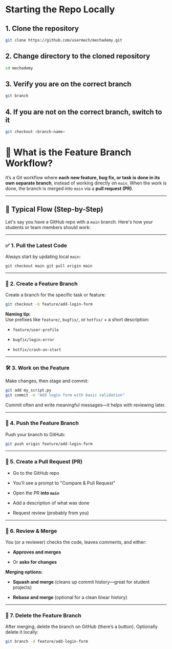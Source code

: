 # Starting the Repo Locally
## 1. Clone the repository
```sh
git clone https://github.com/usermech/mechademy.git
``` 
## 2. Change directory to the cloned repository
```sh
cd mechademy
```
## 3. Verify you are on the correct branch
```sh
git branch
```
## 4. If you are not on the correct branch, switch to it
```sh
git checkout <branch-name>
```
# 🌿 What is the Feature Branch Workflow?

It’s a Git workflow where **each new feature, bug fix, or task is done in its own separate branch**, instead of working directly on `main`. When the work is done, the branch is merged into `main` via a **pull request (PR)**.

---

## 🔁 Typical Flow (Step-by-Step)

Let's say you have a GitHub repo with a `main` branch. Here's how your students or team members should work:

---

### ✅ 1. **Pull the Latest Code**

Always start by updating local `main`:

```
git checkout main git pull origin main
```




---

### 🌱 2. **Create a Feature Branch**

Create a branch for the specific task or feature:

```bash
git checkout -b feature/add-login-form
```


**Naming tip:**  
Use prefixes like `feature/`, `bugfix/`, or `hotfix/` + a short description:

- `feature/user-profile`
    
- `bugfix/login-error`
    
- `hotfix/crash-on-start`
    

---

### 🛠 3. **Work on the Feature**

Make changes, then stage and commit:

```bash
git add my_script.py
git commit -m "Add login form with basic validation"
```

Commit often and write meaningful messages—it helps with reviewing later.

---

### 🚀 4. **Push the Feature Branch**

Push your branch to GitHub:

```bash
git push origin feature/add-login-form
```




---

### 🔀 5. **Create a Pull Request (PR)**

- Go to the GitHub repo
    
- You’ll see a prompt to "Compare & Pull Request"
    
- Open the PR **into `main`**
    
- Add a description of what was done
    
- Request review (probably from you)
    

---

### 👀 6. **Review & Merge**

You (or a reviewer) checks the code, leaves comments, and either:

- **Approves and merges**
    
- Or **asks for changes**
    

**Merging options:**

- **Squash and merge** (cleans up commit history—great for student projects)
    
- **Rebase and merge** (optional for a clean linear history)
    

---

### 🧹 7. **Delete the Feature Branch**

After merging, delete the branch on GitHub (there’s a button). Optionally delete it locally:

```bash
git branch -d feature/add-login-form 